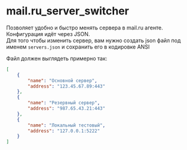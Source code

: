 # mail.ru_server_switcher
Позволяет удобно и быстро менять сервера в mail.ru агенте. Конфигурация идёт через JSON.  
Для того чтобы изменить сервер, вам нужно создать json файл под именем ```servers.json``` и сохранить его в кодировке ANSI

Файл должен выглядеть примерно так:

```json
[
    {
        "name": "Основной сервер",
        "address": "123.45.67.89:443"
    },
    {
        "name": "Резервный сервер", 
        "address": "987.65.43.21:443"
    },
    {
        "name": "Локальный тестовый",
        "address": "127.0.0.1:5222"
    }
]
```
